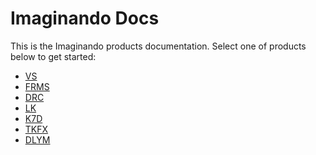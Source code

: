 # Imaginando Docs

This is the Imaginando products documentation.
Select one of products below to get started:

- [VS](vs/contents)
- [FRMS](frms/contents)
- [DRC](drc/contents)
- [LK](lk/contents)
- [K7D](k7d/contents)
- [TKFX](tkfx/contents)
- [DLYM](dlym/contents)
